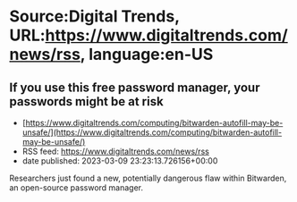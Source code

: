 # Source:Digital Trends, URL:https://www.digitaltrends.com/news/rss, language:en-US

## If you use this free password manager, your passwords might be at risk
 - [https://www.digitaltrends.com/computing/bitwarden-autofill-may-be-unsafe/](https://www.digitaltrends.com/computing/bitwarden-autofill-may-be-unsafe/)
 - RSS feed: https://www.digitaltrends.com/news/rss
 - date published: 2023-03-09 23:23:13.726156+00:00

Researchers just found a new, potentially dangerous flaw within Bitwarden, an open-source password manager.

